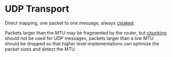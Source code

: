 UDP Transport
=============

Direct mapping, one packet to one message, always [cloaked](../e3x/cloaking.md).

Packets larger than the MTU may be fragmented by the router, but [chunking](../lob/chunking.md) should not be used for UDP messages, packets larger than a low MTU should be dropped so that higher level implementations can optimize the packet sizes and detect the MTU.
